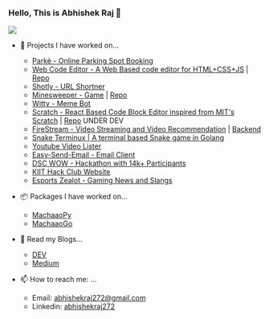### Hello, This is Abhishek Raj 👋 
![](https://komarev.com/ghpvc/?username=abhishekraj272&label=PROFILE+VIEWS)

- 🔭 Projects I have worked on...
  - [Parkè - Online Parking Spot Booking](https://parke.co.in)
  - [Web Code Editor - A Web Based code editor for HTML+CSS+JS](https://sotly.co/bro-ide) | [Repo](https://github.com/abhishekraj272/Bro-Code-Web-IDE)
  - [Shotly - URL Shortner](https://app.sotly.co)
  - [Minesweeper - Game](https://heavy-mine-sweeper.vercel.app/) | [Repo](https://github.com/abhishekraj272/Buggy-MineSweeper)
  - [Witty - Meme Bot](https://messengerx.io/witty)
  - [Scratch - React Based Code Block Editor inspired from MIT's Scratch](https://scratch-web-editor.vercel.app/) | [Repo](https://github.com/abhishekraj272/Scratch-Web-Editor) UNDER DEV
  - [FireStream - Video Streaming and Video Recommendation](https://firestreamz.co) | [Backend](https://github.com/abhishekraj272/Video-Streaming-Backend)
  - [Snake Terminux | A terminal based Snake game in Golang](https://github.com/abhishekraj272/snake-terminux)
  - [Youtube Video Lister](https://github.com/abhishekraj272/youtube-video-lister)
  - [Easy-Send-Email - Email Client](https://github.com/abhishekraj272/Easy-Send-Email)
  - [DSC WOW - Hackathon with 14k+ Participants](https://github.com/Diversity-In-DSC)
  - [KIIT Hack Club Website](https://kiit.hackclub.com)
  - [Esports Zealot - Gaming News and Slangs](https://ezealot.github.io)

- 📦 Packages I have worked on...
  - [MachaaoPy](https://pypi.org/project/machaao/)
  - [MachaaoGo](https://pkg.go.dev/github.com/machaao/machaao-go)

- 📖 Read my Blogs...
  - [DEV](https://dev.to/abhishekraj272)
  - [Medium](https://abhishekraj272.medium.com)
  
- 📫 How to reach me: ...
  - Email: [abhishekraj272@gmail.com](mailto:abhishekraj272@gmail.com)
  - Linkedin: [abhishekraj272](https://linkedin.com/in/abhishekraj272)


